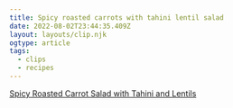 ```yaml
---
title: Spicy roasted carrots with tahini lentil salad
date: 2022-08-02T23:44:35.409Z
layout: layouts/clip.njk
ogtype: article
tags:
  - clips
  - recipes
---
```

[Spicy Roasted Carrot Salad with Tahini and Lentils](https://www.occasionallyeggs.com/spicy-roasted-carrots-with-tahini-lentil-salad/?mc_cid=44832a25d3&mc_eid=f6e6214158)